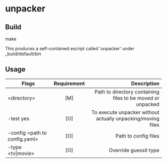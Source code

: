 # unpacker

## Build
make

This produces a self-contained escript called 'unpacker' under _build/default/bin

## Usage
| Flags        | Requirement     | Description  |
| ------------- |:-------------:| -----:|
|\<directory\>|[M]|Path to directory containing files to be moved or unpacked|
|-test yes|[O]|To execute unpacker without actually unpacking/moving files|
|-config \<path to config.yaml\>|[O]|Path to config files|
|-type \<tv\|movie\>|[O]|Override guessit type|
